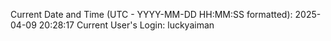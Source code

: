 Current Date and Time (UTC - YYYY-MM-DD HH:MM:SS formatted): 2025-04-09 20:28:17
Current User's Login: luckyaiman

